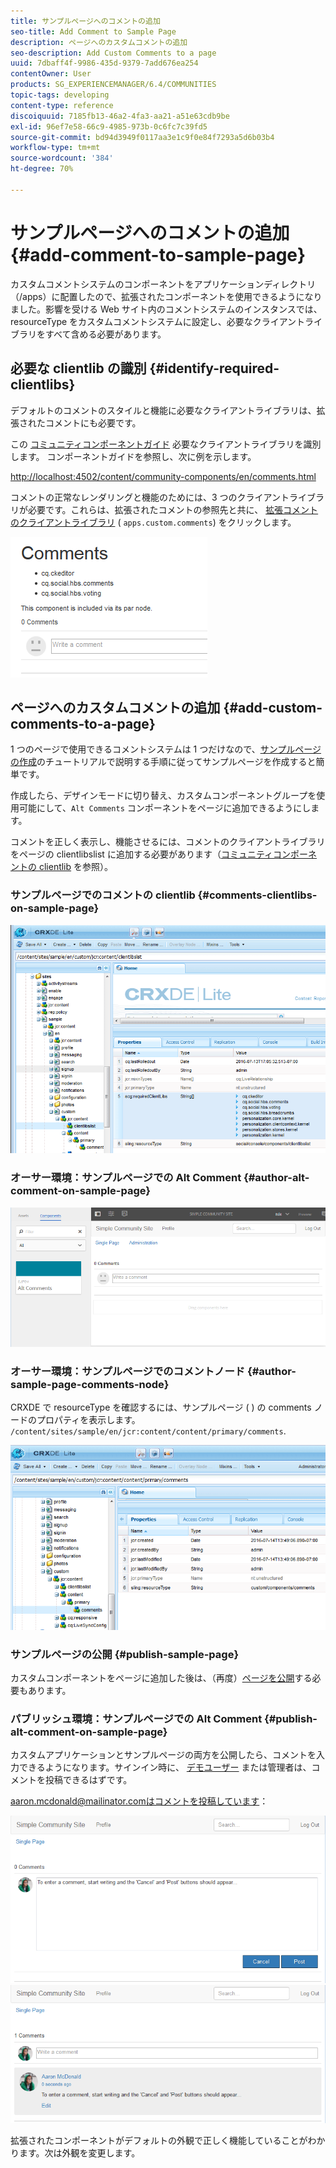 ```yaml
---
title: サンプルページへのコメントの追加
seo-title: Add Comment to Sample Page
description: ページへのカスタムコメントの追加
seo-description: Add Custom Comments to a page
uuid: 7dbaff4f-9986-435d-9379-7add676ea254
contentOwner: User
products: SG_EXPERIENCEMANAGER/6.4/COMMUNITIES
topic-tags: developing
content-type: reference
discoiquuid: 7185fb13-46a2-4fa3-aa21-a51e63cdb9be
exl-id: 96ef7e58-66c9-4985-973b-0c6fc7c39fd5
source-git-commit: bd94d3949f0117aa3e1c9f0e84f7293a5d6b03b4
workflow-type: tm+mt
source-wordcount: '384'
ht-degree: 70%

---
```


# サンプルページへのコメントの追加 {#add-comment-to-sample-page}

カスタムコメントシステムのコンポーネントをアプリケーションディレクトリ（/apps）に配置したので、拡張されたコンポーネントを使用できるようになりました。影響を受ける Web サイト内のコメントシステムのインスタンスでは、resourceType をカスタムコメントシステムに設定し、必要なクライアントライブラリをすべて含める必要があります。

## 必要な clientlib の識別 {#identify-required-clientlibs}

デフォルトのコメントのスタイルと機能に必要なクライアントライブラリは、拡張されたコメントにも必要です。

この [コミュニティコンポーネントガイド](components-guide.md) 必要なクライアントライブラリを識別します。 コンポーネントガイドを参照し、次に例を示します。

[http://localhost:4502/content/community-components/en/comments.html](http://localhost:4502/content/community-components/en/comments.html)

コメントの正常なレンダリングと機能のためには、3 つのクライアントライブラリが必要です。これらは、拡張されたコメントの参照先と共に、 [拡張コメントのクライアントライブラリ](extend-create-components.md#create-a-client-library-folder) ( `apps.custom.comments`) をクリックします。

![chlimage_1-47](assets/chlimage_1-47.png)

## ページへのカスタムコメントの追加 {#add-custom-comments-to-a-page}

1 つのページで使用できるコメントシステムは 1 つだけなので、[サンプルページの作成](create-sample-page.md)のチュートリアルで説明する手順に従ってサンプルページを作成すると簡単です。

作成したら、デザインモードに切り替え、カスタムコンポーネントグループを使用可能にして、`Alt Comments` コンポーネントをページに追加できるようにします。

コメントを正しく表示し、機能させるには、コメントのクライアントライブラリをページの clientlibslist に追加する必要があります（[コミュニティコンポーネントの clientlib](clientlibs.md) を参照）。

### サンプルページでのコメントの clientlib {#comments-clientlibs-on-sample-page}

![サンプルページでのコメントの clientlib](assets/chlimage_1-48.png)

### オーサー環境：サンプルページでの Alt Comment {#author-alt-comment-on-sample-page}

![サンプルページでの Alt Comment](assets/chlimage_1-49.png)

### オーサー環境：サンプルページでのコメントノード {#author-sample-page-comments-node}

CRXDE で resourceType を確認するには、サンプルページ ( ) の comments ノードのプロパティを表示します。 `/content/sites/sample/en/jcr:content/content/primary/comments`.

![chlimage_1-50](assets/chlimage_1-50.png)

### サンプルページの公開 {#publish-sample-page}

カスタムコンポーネントをページに追加した後は、（再度）[ページを公開](sites-console.md#publishing-the-site)する必要もあります。

### パブリッシュ環境：サンプルページでの Alt Comment {#publish-alt-comment-on-sample-page}

カスタムアプリケーションとサンプルページの両方を公開したら、コメントを入力できるようになります。サインイン時に、 [デモユーザー](tutorials.md#demo-users) または管理者は、コメントを投稿できるはずです。

aaron.mcdonald@mailinator.comはコメントを投稿しています：

![chlimage_1-51](assets/chlimage_1-51.png) ![chlimage_1-52](assets/chlimage_1-52.png)

拡張されたコンポーネントがデフォルトの外観で正しく機能していることがわかります。次は外観を変更します。

